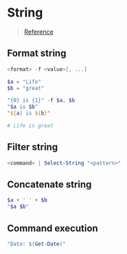 # String

> [Reference](https://docs.microsoft.com/en-us/powershell/scripting/learn/deep-dives/everything-about-string-substitutions?view=powershell-7.1)

## Format string

```powershell
<format> -f <value>[, ...]

$a = "Life"
$b = "great"

"{0} is {1}" -f $a, $b
"$a is $b"
"${a} is ${b}"

# Life is great
```

## Filter string

```powershell
<command> | Select-String "<pattern>"
```

## Concatenate string

```powershell
$a + ' ' + $b
"$a $b"
```

## Command execution

```powershell
"Date: $(Get-Date)"
```
